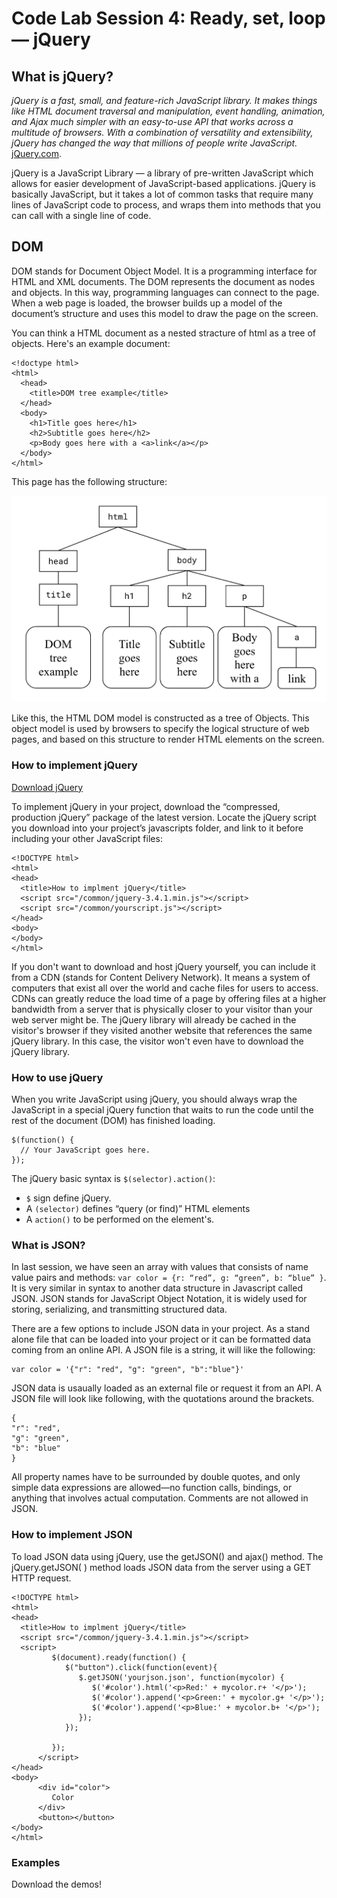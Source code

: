 # Code Lab Session 4: Ready, set, loop — jQuery


## What is jQuery?

_jQuery is a fast, small, and feature-rich JavaScript library. It makes things like HTML document traversal and manipulation, event handling, animation, and Ajax much simpler with an easy-to-use API that works across a multitude of browsers. With a combination of versatility and extensibility, jQuery has changed the way that millions of people write JavaScript._ 
[jQuery.com](https://jquery.com).

jQuery is a JavaScript Library — a library of pre-written JavaScript which allows for easier development of JavaScript-based applications. jQuery is basically JavaScript, but it takes a lot of common tasks that require many lines of JavaScript code to process, and wraps them into methods that you can call with a single line of code.

## DOM

DOM stands for Document Object Model. It is a programming interface for HTML and XML documents. The DOM represents the document as nodes and objects. In this way, programming languages can connect to the page. When a web page is loaded, the browser builds up a model of the document’s structure and uses this model to draw the page on the screen.

You can think a HTML document as a nested stracture of html as a tree of objects. Here's an example document:

```
<!doctype html>
<html>
  <head>
    <title>DOM tree example</title>
  </head>
  <body>
    <h1>Title goes here</h1>
    <h2>Subtitle goes here</h2>
    <p>Body goes here with a <a>link</a></p>
  </body>
</html>
```

This page has the following structure:

![](./images/domtree.png)

Like this, the HTML DOM model is constructed as a tree of Objects. This object model is used by browsers to specify the logical structure of web pages, and based on this structure to render HTML elements on the screen. 


### How to implement jQuery

[Download jQuery](https://jquery.com/download)

To implement jQuery in your project, download the “compressed, production jQuery” package of the latest version. Locate the jQuery script you download into your project’s javascripts folder, and link to it before including your other JavaScript files:

```
<!DOCTYPE html>
<html>
<head>
  <title>How to implment jQuery</title>
  <script src="/common/jquery-3.4.1.min.js"></script>
  <script src="/common/yourscript.js"></script>
</head>
<body>
</body>
</html>
```

If you don't want to download and host jQuery yourself, you can include it from a CDN (stands for Content Delivery Network). It means a system of computers that exist all over the world and cache files for users to access. CDNs can greatly reduce the load time of a page by offering files at a higher bandwidth from a server that is physically closer to your visitor than your web server might be. The jQuery library will already be cached in the visitor's browser if they visited another website that references the same jQuery library. In this case, the visitor won't even have to download the jQuery library.


### How to use jQuery

When you write JavaScript using jQuery, you should always wrap the JavaScript in a special jQuery function that waits to run the code until the rest of the document (DOM) has finished loading.

```
$(function() {
  // Your JavaScript goes here.
});
```

The jQuery basic syntax is `$(selector).action()`:

- `$` sign define jQuery.
- A `(selector)` defines “query (or find)” HTML elements
- A `action()` to be performed on the element's.


### What is JSON?

In last session, we have seen an array with values that consists of name value pairs and methods: `var color = {r: “red”, g: “green”, b: “blue” }`.
It is very similar in syntax to another data structure in Javascript called JSON. JSON stands for JavaScript Object Notation, it is widely used for storing, serializing, and transmitting structured data. 

There are a few options to include JSON data in your project. As a stand alone file that can be loaded into your project or it can be formatted data coming from an online API. A JSON file is a string, it will like the following:

```
var color = '{"r": "red", "g": "green", "b":"blue"}'
```

JSON data is usaually loaded as an external file or request it from an API. A JSON file will look like following, with the quotations around the brackets.

```
{
"r": "red",
"g": "green",
"b": "blue"
}
```

All property names have to be surrounded by double quotes, and only simple data expressions are allowed—no function calls, bindings, or anything that involves actual computation. Comments are not allowed in JSON.


### How to implement JSON

To load JSON data using jQuery, use the getJSON() and ajax() method. The jQuery.getJSON( ) method loads JSON data from the server using a GET HTTP request.

```
<!DOCTYPE html>
<html>
<head>
  <title>How to implment jQuery</title>
  <script src="/common/jquery-3.4.1.min.js"></script>
  <script>
         $(document).ready(function() {
            $("button").click(function(event){
               $.getJSON('yourjson.json', function(mycolor) {
                  $('#color').html('<p>Red:' + mycolor.r+ '</p>');
                  $('#color').append('<p>Green:' + mycolor.g+ '</p>');
                  $('#color').append('<p>Blue:' + mycolor.b+ '</p>');
               });
            });
               
         });
      </script>
</head>
<body>
      <div id="color">
         Color
      </div>
      <button></button>
</body>
</html>
```

### Examples

Download the demos!